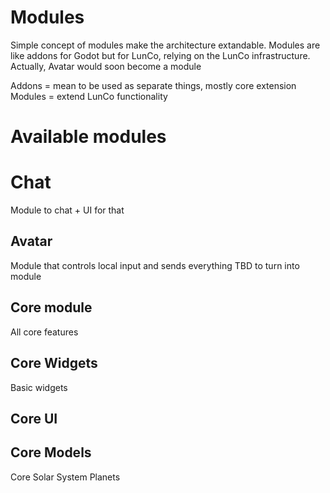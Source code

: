 # Modules

Simple concept of modules make the architecture extandable. Modules are like addons for Godot but for LunCo, relying on the LunCo infrastructure.
Actually, Avatar would soon become a module

Addons = mean to be used as separate things, mostly core extension
Modules = extend LunCo functionality
# Available modules
# Chat
Module to chat + UI for that

## Avatar

Module that controls local input and sends everything
TBD to turn into module
## Core module

All core features

## Core Widgets

Basic widgets
## Core UI

## Core Models

Core Solar System Planets

